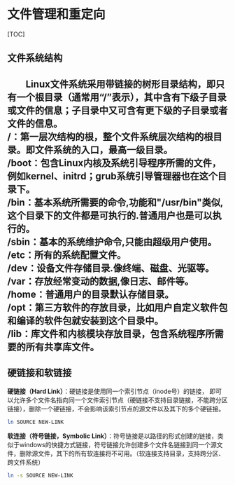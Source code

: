 # 文件管理和重定向  

[TOC]

## 文件系统结构  
&emsp;&emsp;Linux文件系统采用带链接的树形目录结构，即只有一个根目录（通常用“/”表示），其中含有下级子目录或文件的信息；子目录中又可含有更下级的子目录或者文件的信息。  
__/__：第一层次结构的根，整个文件系统层次结构的根目录。即文件系统的入口，最高一级目录。  
__/boot__：包含Linux内核及系统引导程序所需的文件，例如kernel、initrd；grub系统引导管理器也在这个目录下。  
__/bin__：基本系统所需要的命令,功能和"/usr/bin"类似,这个目录下的文件都是可执行的.普通用户也是可以执行的。  
__/sbin__：基本的系统维护命令,只能由超级用户使用。  
__/etc__：所有的系统配置文件。  
__/dev__：设备文件存储目录.像终端、磁盘、光驱等。  
__/var__：存放经常变动的数据,像日志、邮件等。  
__/home__：普通用户的目录默认存储目录。  
__/opt__：第三方软件的存放目录，比如用户自定义软件包和编译的软件包就安装到这个目录中。  
__/lib__：库文件和内核模块存放目录，包含系统程序所需要的所有共享库文件。  
---
## 硬链接和软链接

__硬链接（Hard Link）__：硬链接是使用同一个索引节点（inode号）的链接， 即可以允许多个文件名指向同一个文件索引节点（硬链接不支持目录链接，不能跨分区链接），删除一个硬链接，不会影响该索引节点的源文件以及其下的多个硬链接。

```bash
ln SOURCE NEW-LINK
```

__软连接（符号链接，Symbolic Link）__：符号链接是以路径的形式创建的链接，类似于windows的快捷方式链接，符号链接允许创建多个文件名链接到同一个源文件，删除源文件，其下的所有软连接将不可用。（软连接支持目录，支持跨分区、跨文件系统）

```bash
ln -s SOURCE NEW-LINK
```